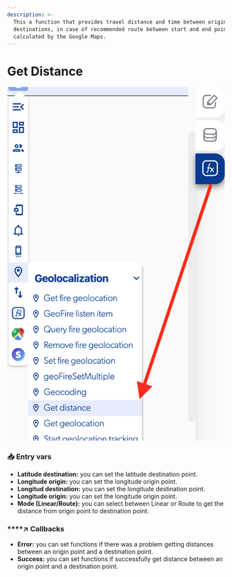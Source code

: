 ```yaml
---
description: >-
  This a function that provides travel distance and time between origins and
  destinations, in case of recommended route between start and end points, as
  calculated by the Google Maps.
---
```


# Get Distance

![](../../../.gitbook/assets/captura-de-pantalla-2020-02-10-a-la-s-14.14.53.png)



### 📥 Entry vars <a id="entry-vars"></a>

* **Latitude destination:**  you can set the latitude destination point.
* **Longitude origin:** you can set the longitude origin point.
* **Longitud destination:** you can set the longitude destination point.
* **Longitude origin:** you can set the longitude origin point.
* **Mode \(Linear/Route\):** you can select between Linear or Route to get the distance from origin point to destination point.

### \*\*\*\*↗ **Callbacks**

* **Error:** you can set functions if there was a problem getting distances between an origin point and a destination point.
* **Success:** you can set functions if successfully get distance between an origin point and a destination point.

